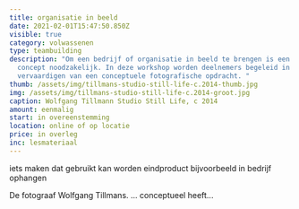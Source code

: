 ```yaml
---
title: organisatie in beeld
date: 2021-02-01T15:47:50.850Z
visible: true
category: volwassenen
type: teambuilding
description: "Om een bedrijf of organisatie in beeld te brengen is een idee, een
  concept noodzakelijk. In deze workshop worden deelnemers begeleid in het
  vervaardigen van een conceptuele fotografische opdracht. "
thumb: /assets/img/tillmans-studio-still-life-c.2014-thumb.jpg
img: /assets/img/tillmans-studio-still-life-c.2014-groot.jpg
caption: Wolfgang Tillmann Studio Still Life, c 2014
amount: eenmalig
start: in overeenstemming
location: online of op locatie
price: in overleg
inc: lesmateriaal
---
```









iets maken dat gebruikt kan worden eindproduct bijvoorbeeld in bedrijf ophangen

De fotograaf Wolfgang Tillmans. ... conceptueel heeft...